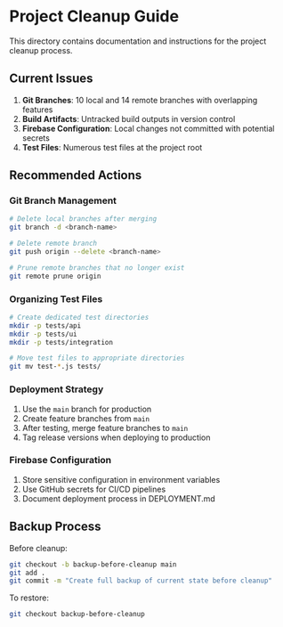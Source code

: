 # Project Cleanup Guide

This directory contains documentation and instructions for the project cleanup process.

## Current Issues

1. **Git Branches**: 10 local and 14 remote branches with overlapping features
2. **Build Artifacts**: Untracked build outputs in version control
3. **Firebase Configuration**: Local changes not committed with potential secrets
4. **Test Files**: Numerous test files at the project root

## Recommended Actions

### Git Branch Management

```bash
# Delete local branches after merging 
git branch -d <branch-name>

# Delete remote branch
git push origin --delete <branch-name>

# Prune remote branches that no longer exist
git remote prune origin
```

### Organizing Test Files

```bash
# Create dedicated test directories
mkdir -p tests/api
mkdir -p tests/ui
mkdir -p tests/integration

# Move test files to appropriate directories
git mv test-*.js tests/
```

### Deployment Strategy

1. Use the `main` branch for production
2. Create feature branches from `main` 
3. After testing, merge feature branches to `main`
4. Tag release versions when deploying to production

### Firebase Configuration

1. Store sensitive configuration in environment variables
2. Use GitHub secrets for CI/CD pipelines
3. Document deployment process in DEPLOYMENT.md

## Backup Process

Before cleanup:
```bash
git checkout -b backup-before-cleanup main
git add .
git commit -m "Create full backup of current state before cleanup"
```

To restore:
```bash
git checkout backup-before-cleanup
```